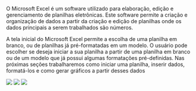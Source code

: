 
O Microsoft Excel é um software utilizado para elaboração, edição e gerenciamento de planilhas eletrônicas.  Este software permite a criação e organização de dados a partir da criação e edição de planilhas onde os dados principais a serem trabalhados são números.

A tela inicial do Microsoft Excel permite a escolha de uma planilha em branco, ou de planilhas já pré-formatadas em um modelo. O usuário pode escolher se deseja iniciar a sua planilha a partir de uma planilha em branco ou de um modelo que já possui algumas formatações pré-definidas. Nas próximas seções trabalharemos como iniciar uma planilha, inserir dados, formatá-los e como gerar gráficos a partir desses dados

<img src="https://v5.airtableusercontent.com/v3/u/29/29/1717603200000/Dmh5D2zqJrGoNMSPtukZNw/DE_0puDJgB_16SwM5Zgk5I_7Tfhf6nSfxpU2G_yM9klV58kyTaR6D-Jdw1nVlku6tTjK85wzB9oFs47qJPieU7kpqsyg-ZggJXM_lUCXKlApn5y_g1W7sJX5uPYvdr6lnQDdZxPZO_1RKOByx03oY1dX-mBCFJbiVVIlEXgFp7A/LAimxm8GnyzrVfZF1yiVFwNfusWOWOnI_X4YLbA_o8I">

<img src="https://v5.airtableusercontent.com/v3/u/29/29/1717603200000/cjzHL4b6pltKBtc-byepZw/Vswf6rkE2w7U8ztZVYRYeFwpvMdw5sN_bCybu66-9WdeEDTcWGM2-z7zvyeknGY31ZPaq77dAPqss2Zuij6tcZ6raYf8tY4XXFZ95QyAXe5GuNY-6eahe8hOhQ8LhSI0OaD4zr9l1k8ZLJMt9oJfWQ/NcC5Ou9VOI5vHk_aVH-TbEi7Wrzd5fxYIh1LWQa_u-A">

<img src="https://v5.airtableusercontent.com/v3/u/29/29/1717603200000/4lW4xq_FRuz1SSeqRwRuOg/ysgHH3LCf56dsQaud5mUjjhcE7eg36y-TTxlD7PmfS870chTR-9IdvAeSV5TFv9MacNl99q12Ui8Dgxn0upiR8UMYa4BZRSr0iUOvY-jHfzTZcP6Ii5TqnJrjZL0tYrLsamHnxeEbUbAL5YTQ2TsGg/R45xP8hC4pua4Xnd6CtsMqzGZctnNL6ZqoYDIcY0Zss">


